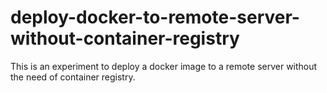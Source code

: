 # deploy-docker-to-remote-server-without-container-registry
This is an experiment to deploy a docker image to a remote server without the need of container registry.  
